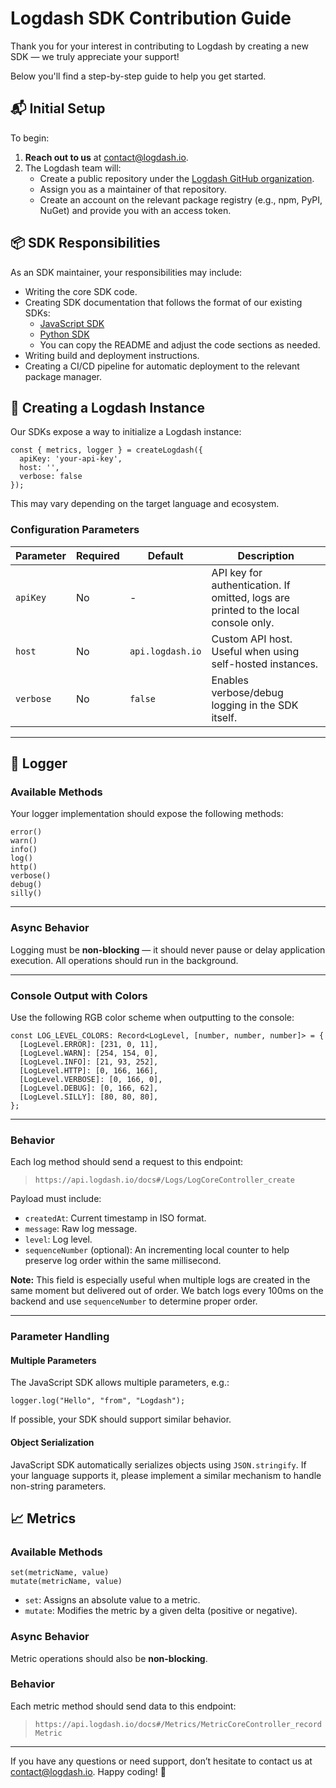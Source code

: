 # Logdash SDK Contribution Guide

Thank you for your interest in contributing to Logdash by creating a new SDK — we truly appreciate your support!

Below you'll find a step-by-step guide to help you get started.

## 📬 Initial Setup

To begin:

1. **Reach out to us** at [contact@logdash.io](mailto:contact@logdash.io).
2. The Logdash team will:
   - Create a public repository under the [Logdash GitHub organization](https://github.com/logdash-io).
   - Assign you as a maintainer of that repository.
   - Create an account on the relevant package registry (e.g., npm, PyPI, NuGet) and provide you with an access token.

## 📦 SDK Responsibilities

As an SDK maintainer, your responsibilities may include:

- Writing the core SDK code.
- Creating SDK documentation that follows the format of our existing SDKs:
  - [JavaScript SDK](https://github.com/logdash-io/js-sdk)
  - [Python SDK](https://github.com/logdash-io/python-sdk)
  - You can copy the README and adjust the code sections as needed.
- Writing build and deployment instructions.
- Creating a CI/CD pipeline for automatic deployment to the relevant package manager.

## 🔧 Creating a Logdash Instance

Our SDKs expose a way to initialize a Logdash instance:

```
const { metrics, logger } = createLogdash({
  apiKey: 'your-api-key',
  host: '',
  verbose: false
});
```

This may vary depending on the target language and ecosystem.

### Configuration Parameters

| Parameter | Required | Default          | Description                                                                         |
| --------- | -------- | ---------------- | ----------------------------------------------------------------------------------- |
| `apiKey`  | No       | -                | API key for authentication. If omitted, logs are printed to the local console only. |
| `host`    | No       | `api.logdash.io` | Custom API host. Useful when using self-hosted instances.                           |
| `verbose` | No       | `false`          | Enables verbose/debug logging in the SDK itself.                                    |

---

## 📝 Logger

### Available Methods

Your logger implementation should expose the following methods:

```
error()
warn()
info()
log()
http()
verbose()
debug()
silly()
```

---

### Async Behavior

Logging must be **non-blocking** — it should never pause or delay application execution. All operations should run in the background.

---

### Console Output with Colors

Use the following RGB color scheme when outputting to the console:

```
const LOG_LEVEL_COLORS: Record<LogLevel, [number, number, number]> = {
  [LogLevel.ERROR]: [231, 0, 11],
  [LogLevel.WARN]: [254, 154, 0],
  [LogLevel.INFO]: [21, 93, 252],
  [LogLevel.HTTP]: [0, 166, 166],
  [LogLevel.VERBOSE]: [0, 166, 0],
  [LogLevel.DEBUG]: [0, 166, 62],
  [LogLevel.SILLY]: [80, 80, 80],
};
```

---

### Behavior

Each log method should send a request to this endpoint:

> `https://api.logdash.io/docs#/Logs/LogCoreController_create`

Payload must include:

- `createdAt`: Current timestamp in ISO format.
- `message`: Raw log message.
- `level`: Log level.
- `sequenceNumber` (optional): An incrementing local counter to help preserve log order within the same millisecond.

**Note:** This field is especially useful when multiple logs are created in the same moment but delivered out of order. We batch logs every 100ms on the backend and use `sequenceNumber` to determine proper order.

---

### Parameter Handling

#### Multiple Parameters

The JavaScript SDK allows multiple parameters, e.g.:

```
logger.log("Hello", "from", "Logdash");
```

If possible, your SDK should support similar behavior.

#### Object Serialization

JavaScript SDK automatically serializes objects using `JSON.stringify`. If your language supports it, please implement a similar mechanism to handle non-string parameters.

## 📈 Metrics

### Available Methods

```
set(metricName, value)
mutate(metricName, value)
```

- `set`: Assigns an absolute value to a metric.
- `mutate`: Modifies the metric by a given delta (positive or negative).

### Async Behavior

Metric operations should also be **non-blocking**.

### Behavior

Each metric method should send data to this endpoint:

> `https://api.logdash.io/docs#/Metrics/MetricCoreController_recordMetric`

---

If you have any questions or need support, don’t hesitate to contact us at [contact@logdash.io](mailto:contact@logdash.io). Happy coding! 🚀
